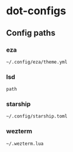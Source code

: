 # dot-configs

## Config paths

### eza

```
~/.config/eza/theme.yml
```

### lsd

```
path
```

### starship

```
~/.config/starship.toml
```

### wezterm

```
~/.wezterm.lua
```
